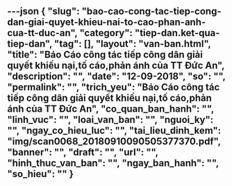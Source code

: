---json
{
    "slug": "bao-cao-cong-tac-tiep-cong-dan-giai-quyet-khieu-nai-to-cao-phan-anh-cua-tt-duc-an",
    "category": "tiep-dan.ket-qua-tiep-dan",
    "tag": [],
    "layout": "van-ban.html",
    "title": "Báo Cáo công tác tiếp công dân giải quyết khiếu nại,tố cáo,phản ánh của TT Đức An",
    "description": "",
    "date": "12-09-2018",
    "so": "",
    "permalink": "",
    "trich_yeu": "Báo Cáo công tác tiếp công dân giải quyết khiếu nại,tố cáo,phản ánh của TT Đức An",
    "co_quan_ban_hanh": "",
    "linh_vuc": "",
    "loai_van_ban": "",
    "nguoi_ky": "",
    "ngay_co_hieu_luc": "",
    "tai_lieu_dinh_kem": "img/scan0068_20180910090505377370.pdf",
    "banner": "",
    "draft": "",
    "url": "",
    "hinh_thuc_van_ban": "",
    "ngay_ban_hanh": "",
    "so_hieu": ""
}
---
